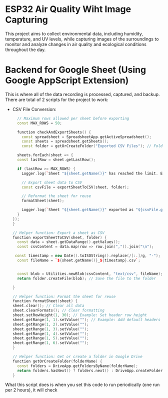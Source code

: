 # ESP32 Air Quality Wiht Image Capturing

This project aims to collect environmental data, including humidity, temperature, and UV levels, while capturing images of the surroundings to monitor and analyze changes in air quality and ecological conditions throughout the day.

# Backend for Google Sheet (Using Google AppScript Extension)

This is where all of the data recording is processed, captured, and backup. There are total of 2 scripts for the project to work:

- CSV File Conversion:
  ```cpp
    // Maximum rows allowed per sheet before exporting
    const MAX_ROWS = 50;

    function checkAndExportSheets() {
      const spreadsheet = SpreadsheetApp.getActiveSpreadsheet();
      const sheets = spreadsheet.getSheets();
      const folder = getOrCreateFolder("Exported CSV Files"); // Folder to save CSV files

    sheets.forEach(sheet => {
    const lastRow = sheet.getLastRow();

    if (lastRow >= MAX_ROWS) {
      Logger.log(`Sheet "${sheet.getName()}" has reached the limit. Exporting to CSV...`);

      // Export sheet data to CSV
      const csvFile = exportSheetToCSV(sheet, folder);

      // Reformat the sheet for reuse
      formatSheet(sheet);

      Logger.log(`Sheet "${sheet.getName()}" exported as "${csvFile.getName()}" and reformatted.`);
    }
  });
  }

  // Helper function: Export a sheet as CSV
  function exportSheetToCSV(sheet, folder) {
    const data = sheet.getDataRange().getValues();
    const csvContent = data.map(row => row.join(",")).join("\n");

   const timestamp = new Date().toISOString().replace(/[:.]/g, "-");
    const fileName = `${sheet.getName()}_${timestamp}.csv`;


    const blob = Utilities.newBlob(csvContent, "text/csv", fileName);
    return folder.createFile(blob); // Save the file to the folder

  }

  // Helper function: Format the sheet for reuse
  function formatSheet(sheet) {
  sheet.clear(); // Clear all data
  sheet.clearFormats(); // Clear formatting
  sheet.setRowHeight(1, 30); // Example: Set header row height
  sheet.getRange(1, 1).setValue(""); // Example: Add default headers
  sheet.getRange(1, 2).setValue("");
  sheet.getRange(1, 3).setValue("");
  sheet.getRange(1, 4).setValue("");
  sheet.getRange(1, 5).setValue("");
  sheet.getRange(1, 6).setValue("");
  }

  // Helper function: Get or create a folder in Google Drive
  function getOrCreateFolder(folderName) {
    const folders = DriveApp.getFoldersByName(folderName);
    return folders.hasNext() ? folders.next() : DriveApp.createFolder(folderName);
  }
What this script does is when you set this code to run periodically (one run per 2 hours), it will check
